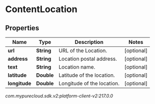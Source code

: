 # ContentLocation


## Properties

| Name | Type | Description | Notes |
| ------------ | ------------- | ------------- | ------------- |
| **url** | **String** | URL of the Location. |  [optional] |
| **address** | **String** | Location postal address. |  [optional] |
| **text** | **String** | Location name. |  [optional] |
| **latitude** | **Double** | Latitude of the location. |  [optional] |
| **longitude** | **Double** | Longitude of the location. |  [optional] |




_com.mypurecloud.sdk.v2:platform-client-v2:217.0.0_
